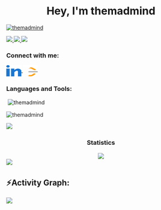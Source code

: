 <h1 align="center">Hey, I'm themadmind</h1>
<p align="left">
  <a href="https://github.com/ryo-ma/github-profile-trophy">
    <img src="https://github-profile-trophy.vercel.app/?username=themadmind&theme=onedark" alt="themadmind" />
  </a>
</p>

<div>
  <a href="https://www.linkedin.com/in/sanjith-s-j-27b5752a1" target="_blank">
    <img src="https://img.shields.io/badge/LinkedIn-0077B5?style=for-the-badge&logo=linkedin&logoColor=white" target="_blank">
  </a>
  <a href="https://github.com/themadmind" target="_blank">
    <img src="https://img.shields.io/badge/GitHub-100000?style=for-the-badge&logo=github&logoColor=white" target="_blank">
  </a>
  <a href = "mailto:please don't">
    <img src="https://img.shields.io/badge/-Gmail-%23333?style=for-the-badge&logo=gmail&logoColor=white" target="_blank">
  </a>
</div>

<h3 align="left">Connect with me:</h3>
<p align="left">
  <a href="https://linkedin.com/in/sanjith-s-j-27b5752a1" target="blank">
    <img align="center" src="https://raw.githubusercontent.com/teamedwardforever/Readme-Generator/71f25dd8b98329b168142a6b782a107b75eab178/svg/Social/linked-in-alt.svg" alt="sanjith-s-j-27b5752a1" height="30" width="40" />
  </a>
  <a href="https://www.leetcode.com/themadmind" target="blank">
    <img align="center" src="https://raw.githubusercontent.com/teamedwardforever/Readme-Generator/71f25dd8b98329b168142a6b782a107b75eab178/svg/Social/leet-code.svg" alt="themadmind" height="30" width="40" />
  </a>
</p>

<h3 align="left">Languages and Tools:</h3>
<p align="left">
  <!-- [Icons unchanged; Instagram icon removed] -->
</p>

<p>&nbsp;<img align="center" height="180em" width="1000em" src="https://github-readme-stats.vercel.app/api?username=themadmind&show_icons=true&locale=en&theme=red" alt="themadmind" /></p>
<p><img align="center" height="180em" width="1000em" src="https://github-readme-streak-stats.herokuapp.com/?user=themadmind&theme=red" alt="themadmind" /></p>

<img src="https://user-images.githubusercontent.com/73097560/115834477-dbab4500-a447-11eb-908a-139a6edaec5c.gif">
<h3 align="center">Statistics</h3>
<div align="center">
  <a href="https://github.com/themadmind">
    <img align="center" src="http://github-profile-summary-cards.vercel.app/api/cards/profile-details?username=themadmind&theme=red" height="180em" />
  </a>
</div>
<img src="https://user-images.githubusercontent.com/73097560/115834477-dbab4500-a447-11eb-908a-139a6edaec5c.gif">
<h2 align="left">⚡Activity Graph:</h2>
<img align="center" src="https://github-readme-activity-graph.vercel.app/graph?username=themadmind&theme=red"/>
